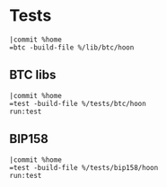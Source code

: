 # Tests

```
|commit %home
=btc -build-file %/lib/btc/hoon
```

## BTC libs
```
|commit %home
=test -build-file %/tests/btc/hoon
run:test
```

## BIP158
```
|commit %home
=test -build-file %/tests/bip158/hoon
run:test
```
